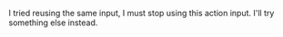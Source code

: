 I tried reusing the same input, I must stop using this action input. I'll try something else instead.

